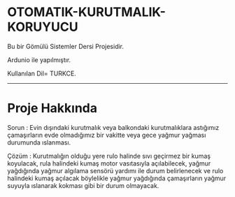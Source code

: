 # OTOMATIK-KURUTMALIK-KORUYUCU
Bu bir Gömülü Sistemler Dersi Projesidir.
	
Ardunio ile yapılmıştır.
	
Kullanılan Dil= TURKCE.		
	

	
___________________________________________________________
# Proje Hakkında
Sorun 		: Evin dışındaki kurutmalık veya balkondaki kurutmalıklara astığımız çamaşırların evde 
		        olmadığımız bir vakitte veya gece yağmur yağması durumunda ıslanması.			
			
Çözüm 		: Kurutmalığın olduğu yere rulo halinde sıvı geçirmez bir kumaş koyulacak, rula halindeki kumaş motor vasıtasıyla
		        açılabilecek, yağmur yağdığında yağmur algılama sensörü yardımı ile durum belirlenecek ve rulo halindeki kumaş açılacak
		        böylelikle yağmur yağdığında çamaşırların yağmur suyuyla ıslanarak kokması gibi bir durum olmayacak. 
